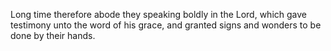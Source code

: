 Long time therefore abode they speaking boldly in the Lord, which gave testimony unto the word of his grace, and granted signs and wonders to be done by their hands.
